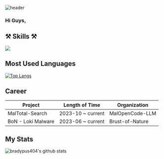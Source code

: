 ![header](https://capsule-render.vercel.app/api?type=transparent&color=auto&height=150&section=header&text=Hi%20I\'m%20foliv0ra&fontColor=8904B1&desc=Let\'s%20analyze%20Malware%20together\!&descAlign=60&descAlignY=90)


### Hi Guys, 

⚒   **Skills**   ⚒
------
<img src="https://img.shields.io/badge/Python-3766AB?style=flat-square&logo=Python&logoColor=white"/></a>


Most Used Languages
------
[![Top Langs](https://github-readme-stats.vercel.app/api/top-langs/?username=bradypus404&layout=compact)](https://github.com/bradypus404/github-readme-stats)

Career
------
Project  |  Length of Time  | Organization
------------- | ------------- | ------------
MalTotal-Search  | 2023-10 ~ current |  MalOpenCode-LLM
BoN - Loki Malware  | 2023-06 ~ current |  Brust-of-Nature



My Stats
------
![bradypus404's github stats](https://github-readme-stats.vercel.app/api?username=bradypus404&show_icons=true&theme=radical)
